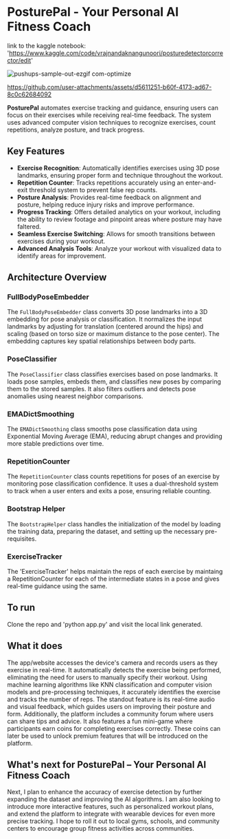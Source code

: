 # PosturePal - Your Personal AI Fitness Coach
link to the kaggle notebook: 'https://www.kaggle.com/code/vrajnandaknangunoori/posturedetectorcorrector/edit'

![pushups-sample-out-ezgif com-optimize](https://github.com/user-attachments/assets/47cd3d88-b9eb-43c8-8fc1-068aace59706)


https://github.com/user-attachments/assets/d5611251-b60f-4173-ad67-8c0c62684092


**PosturePal** automates exercise tracking and guidance, ensuring users can focus on their exercises while receiving real-time feedback. The system uses advanced computer vision techniques to recognize exercises, count repetitions, analyze posture, and track progress.

## Key Features

- **Exercise Recognition**: Automatically identifies exercises using 3D pose landmarks, ensuring proper form and technique throughout the workout.
- **Repetition Counter**: Tracks repetitions accurately using an enter-and-exit threshold system to prevent false rep counts.
- **Posture Analysis**: Provides real-time feedback on alignment and posture, helping reduce injury risks and improve performance.
- **Progress Tracking**: Offers detailed analytics on your workout, including the ability to review footage and pinpoint areas where posture may have faltered.
- **Seamless Exercise Switching**: Allows for smooth transitions between exercises during your workout.
- **Advanced Analysis Tools**: Analyze your workout with visualized data to identify areas for improvement.

## Architecture Overview

### FullBodyPoseEmbedder
The `FullBodyPoseEmbedder` class converts 3D pose landmarks into a 3D embedding for pose analysis or classification. It normalizes the input landmarks by adjusting for translation (centered around the hips) and scaling (based on torso size or maximum distance to the pose center). The embedding captures key spatial relationships between body parts.

### PoseClassifier
The `PoseClassifier` class classifies exercises based on pose landmarks. It loads pose samples, embeds them, and classifies new poses by comparing them to the stored samples. It also filters outliers and detects pose anomalies using nearest neighbor comparisons.

### EMADictSmoothing
The `EMADictSmoothing` class smooths pose classification data using Exponential Moving Average (EMA), reducing abrupt changes and providing more stable predictions over time.

### RepetitionCounter
The `RepetitionCounter` class counts repetitions for poses of an exercise by monitoring pose classification confidence. It uses a dual-threshold system to track when a user enters and exits a pose, ensuring reliable counting.

### Bootstrap Helper
The `BootstrapHelper` class handles the initialization of the model by loading the training data, preparing the dataset, and setting up the necessary pre-requisites.

### ExerciseTracker
The 'ExerciseTracker' helps maintain the reps of each exercise by maintaing a RepetitionCounter for each of the intermediate states in a pose and gives real-time guidance using the same.

## To run
Clone the repo and 'python app.py' and visit the local link generated.

## What it does
The app/website accesses the device's camera and records users as they exercise in real-time. It automatically detects the exercise being performed, eliminating the need for users to manually specify their workout. Using machine learning algorithms like KNN classification and computer vision models and pre-processing techniques, it accurately identifies the exercise and tracks the number of reps. The standout feature is its real-time audio and visual feedback, which guides users on improving their posture and form. Additionally, the platform includes a community forum where users can share tips and advice. It also features a fun mini-game where participants earn coins for completing exercises correctly. These coins can later be used to unlock premium features that will be introduced on the platform.


## What's next for PosturePal – Your Personal AI Fitness Coach
Next, I plan to enhance the accuracy of exercise detection by further expanding the dataset and improving the AI algorithms. I am also looking to introduce more interactive features, such as personalized workout plans, and extend the platform to integrate with wearable devices for even more precise tracking. I hope to roll it out to local gyms, schools, and community centers to encourage group fitness activities across communities.
